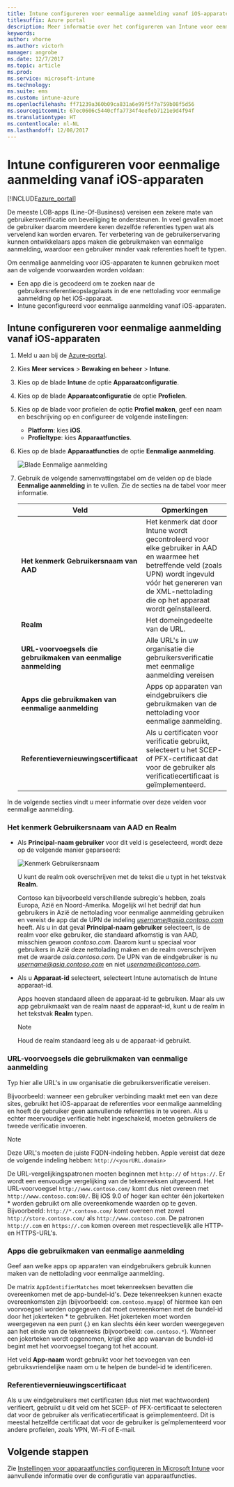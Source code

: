 ```yaml
---
title: Intune configureren voor eenmalige aanmelding vanaf iOS-apparaten
titlesuffix: Azure portal
description: Meer informatie over het configureren van Intune voor eenmalige aanmelding vanaf iOS-apparaten."
keywords: 
author: vhorne
ms.author: victorh
manager: angrobe
ms.date: 12/7/2017
ms.topic: article
ms.prod: 
ms.service: microsoft-intune
ms.technology: 
ms.suite: ems
ms.custom: intune-azure
ms.openlocfilehash: ff71239a360b09ca831a6e99f5f7a759b08f5d56
ms.sourcegitcommit: 67ec0606c5440cffa7734f4eefeb7121e9d4f94f
ms.translationtype: HT
ms.contentlocale: nl-NL
ms.lasthandoff: 12/08/2017
---
```

# <a name="configure-intune-for-ios-device-single-sign-on"></a>Intune configureren voor eenmalige aanmelding vanaf iOS-apparaten

[!INCLUDE[azure_portal](./includes/azure_portal.md)]

De meeste LOB-apps (Line-Of-Business) vereisen een zekere mate van gebruikersverificatie om beveiliging te ondersteunen. In veel gevallen moet de gebruiker daarom meerdere keren dezelfde referenties typen wat als vervelend kan worden ervaren. Ter verbetering van de gebruikerservaring kunnen ontwikkelaars apps maken die gebruikmaken van eenmalige aanmelding, waardoor een gebruiker minder vaak referenties hoeft te typen.

Om eenmalige aanmelding voor iOS-apparaten te kunnen gebruiken moet aan de volgende voorwaarden worden voldaan:

- Een app die is gecodeerd om te zoeken naar de gebruikersreferentieopslagplaats in de ene nettolading voor eenmalige aanmelding op het iOS-apparaat.
- Intune geconfigureerd voor eenmalige aanmelding vanaf iOS-apparaten.

## <a name="to-configure-intune-for-ios-device-single-sign-on"></a>Intune configureren voor eenmalige aanmelding vanaf iOS-apparaten


1. Meld u aan bij de [Azure-portal](https://portal.azure.com).
2. Kies **Meer services** > **Bewaking en beheer** > **Intune**.
3. Kies op de blade **Intune** de optie **Apparaatconfiguratie**.
2. Kies op de blade **Apparaatconfiguratie** de optie **Profielen**.
3. Kies op de blade voor profielen de optie **Profiel maken**, geef een naam en beschrijving op en configureer de volgende instellingen:
   - **Platform**: kies **iOS**. 
   - **Profieltype**: kies **Apparaatfuncties**.
4. Kies op de blade **Apparaatfuncties** de optie **Eenmalige aanmelding**.

   ![Blade Eenmalige aanmelding](./media/sso-blade.png)

2. Gebruik de volgende samenvattingstabel om de velden op de blade **Eenmalige aanmelding** in te vullen. Zie de secties na de tabel voor meer informatie.
   
   |Veld  |Opmerkingen|
   |---------|---------|
   |**Het kenmerk Gebruikersnaam van AAD**|Het kenmerk dat door Intune wordt gecontroleerd voor elke gebruiker in AAD en waarmee het betreffende veld (zoals UPN) wordt ingevuld vóór het genereren van de XML-nettolading die op het apparaat wordt geïnstalleerd.|
   |**Realm**|Het domeingedeelte van de URL.|
   |**URL-voorvoegsels die gebruikmaken van eenmalige aanmelding**|Alle URL's in uw organisatie die gebruikersverificatie met eenmalige aanmelding vereisen|
   |**Apps die gebruikmaken van eenmalige aanmelding**|Apps op apparaten van eindgebruikers die gebruikmaken van de nettolading voor eenmalige aanmelding.|
   |**Referentievernieuwingscertificaat**|Als u certificaten voor verificatie gebruikt, selecteert u het SCEP- of PFX-certificaat dat voor de gebruiker als verificatiecertificaat is geïmplementeerd.|

In de volgende secties vindt u meer informatie over deze velden voor eenmalige aanmelding.

### <a name="username-attribute-from-aad-and-realm"></a>Het kenmerk Gebruikersnaam van AAD en Realm

- Als **Principal-naam gebruiker** voor dit veld is geselecteerd, wordt deze op de volgende manier geparseerd:

   ![Kenmerk Gebruikersnaam](media/User-name-attribute.png)

   U kunt de realm ook overschrijven met de tekst die u typt in het tekstvak **Realm**.

   Contoso kan bijvoorbeeld verschillende subregio's hebben, zoals Europa, Azië en Noord-Amerika. Mogelijk wil het bedrijf dat hun gebruikers in Azië de nettolading voor eenmalige aanmelding gebruiken en vereist de app dat de UPN de indeling *username@asia.contoso.com* heeft. Als u in dat geval **Principal-naam gebruiker** selecteert, is de realm voor elke gebruiker, die standaard afkomstig is van AAD, misschien gewoon *contoso.com*. Daarom kunt u speciaal voor gebruikers in Azië deze nettolading maken en de realm overschrijven met de waarde *asia.contoso.com*. De UPN van de eindgebruiker is nu *username@asia.contoso.com* en niet *username@contoso.com*.

- Als u **Apparaat-id** selecteert, selecteert Intune automatisch de Intune apparaat-id.

   Apps hoeven standaard alleen de apparaat-id te gebruiken. Maar als uw app gebruikmaakt van de realm naast de apparaat-id, kunt u de realm in het tekstvak **Realm** typen.

   > [!NOTE]
   > Houd de realm standaard leeg als u de apparaat-id gebruikt.

### <a name="url-prefixes-that-will-use-single-sign-on"></a>URL-voorvoegsels die gebruikmaken van eenmalige aanmelding

Typ hier alle URL's in uw organisatie die gebruikersverificatie vereisen.

Bijvoorbeeld: wanneer een gebruiker verbinding maakt met een van deze sites, gebruikt het iOS-apparaat de referenties voor eenmalige aanmelding en hoeft de gebruiker geen aanvullende referenties in te voeren. Als u echter meervoudige verificatie hebt ingeschakeld, moeten gebruikers de tweede verificatie invoeren.

> [!NOTE]
> Deze URL's moeten de juiste FQDN-indeling hebben. Apple vereist dat deze de volgende indeling hebben: `http://<yourURL.domain>`

De URL-vergelijkingspatronen moeten beginnen met `http://` of `https://`. Er wordt een eenvoudige vergelijking van de tekenreeksen uitgevoerd. Het URL-voorvoegsel `http://www.contoso.com/` komt dus niet overeen met `http://www.contoso.com:80/`. Bij iOS 9.0 of hoger kan echter één jokerteken * worden gebruikt om alle overeenkomende waarden op te geven. Bijvoorbeeld: `http://*.contoso.com/` komt overeen met zowel `http://store.contoso.com/` als `http://www.contoso.com`.
De patronen `http://.com` en `https://.com` komen overeen met respectievelijk alle HTTP- en HTTPS-URL's.

### <a name="apps-that-will-use-single-sign-on"></a>Apps die gebruikmaken van eenmalige aanmelding

Geef aan welke apps op apparaten van eindgebruikers gebruik kunnen maken van de nettolading voor eenmalige aanmelding.

De matrix `AppIdentifierMatches` moet tekenreeksen bevatten die overeenkomen met de app-bundel-id's. Deze tekenreeksen kunnen exacte overeenkomsten zijn (bijvoorbeeld: `com.contoso.myapp`) of hiermee kan een voorvoegsel worden opgegeven dat moet overeenkomen met de bundel-id door het jokerteken * te gebruiken. Het jokerteken moet worden weergegeven na een punt (.) en kan slechts één keer worden weergegeven aan het einde van de tekenreeks (bijvoorbeeld: `com.contoso.*`). Wanneer een jokerteken wordt opgenomen, krijgt elke app waarvan de bundel-id begint met het voorvoegsel toegang tot het account.

Het veld **App-naam** wordt gebruikt voor het toevoegen van een gebruiksvriendelijke naam om u te helpen de bundel-id te identificeren.

### <a name="credential-renewal-certificate"></a>Referentievernieuwingscertificaat

Als u uw eindgebruikers met certificaten (dus niet met wachtwoorden) verifieert, gebruikt u dit veld om het SCEP- of PFX-certificaat te selecteren dat voor de gebruiker als verificatiecertificaat is geïmplementeerd. Dit is meestal hetzelfde certificaat dat voor de gebruiker is geïmplementeerd voor andere profielen, zoals VPN, Wi-Fi of E-mail.

## <a name="next-steps"></a>Volgende stappen

Zie [Instellingen voor apparaatfuncties configureren in Microsoft Intune](device-features-configure.md) voor aanvullende informatie over de configuratie van apparaatfuncties.